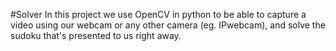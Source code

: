 #Solver
In this project we use OpenCV in python to be able to capture a video using our webcam or any other camera (eg. IPwebcam), 
and solve the sudoku that's presented to us right away.

